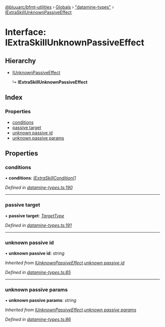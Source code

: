 [@bluuarc/bfmt-utilities](../README.md) › [Globals](../globals.md) › ["datamine-types"](../modules/_datamine_types_.md) › [IExtraSkillUnknownPassiveEffect](_datamine_types_.iextraskillunknownpassiveeffect.md)

# Interface: IExtraSkillUnknownPassiveEffect

## Hierarchy

* [IUnknownPassiveEffect](_datamine_types_.iunknownpassiveeffect.md)

  ↳ **IExtraSkillUnknownPassiveEffect**

## Index

### Properties

* [conditions](_datamine_types_.iextraskillunknownpassiveeffect.md#conditions)
* [passive target](_datamine_types_.iextraskillunknownpassiveeffect.md#passive-target)
* [unknown passive id](_datamine_types_.iextraskillunknownpassiveeffect.md#unknown-passive-id)
* [unknown passive params](_datamine_types_.iextraskillunknownpassiveeffect.md#unknown-passive-params)

## Properties

###  conditions

• **conditions**: *[IExtraSkillCondition](_datamine_types_.iextraskillcondition.md)[]*

*Defined in [datamine-types.ts:190](https://github.com/BluuArc/bfmt-utilities/blob/076080a/src/datamine-types.ts#L190)*

___

###  passive target

• **passive target**: *[TargetType](../enums/_datamine_types_.targettype.md)*

*Defined in [datamine-types.ts:191](https://github.com/BluuArc/bfmt-utilities/blob/076080a/src/datamine-types.ts#L191)*

___

###  unknown passive id

• **unknown passive id**: *string*

*Inherited from [IUnknownPassiveEffect](_datamine_types_.iunknownpassiveeffect.md).[unknown passive id](_datamine_types_.iunknownpassiveeffect.md#unknown-passive-id)*

*Defined in [datamine-types.ts:85](https://github.com/BluuArc/bfmt-utilities/blob/076080a/src/datamine-types.ts#L85)*

___

###  unknown passive params

• **unknown passive params**: *string*

*Inherited from [IUnknownPassiveEffect](_datamine_types_.iunknownpassiveeffect.md).[unknown passive params](_datamine_types_.iunknownpassiveeffect.md#unknown-passive-params)*

*Defined in [datamine-types.ts:86](https://github.com/BluuArc/bfmt-utilities/blob/076080a/src/datamine-types.ts#L86)*
